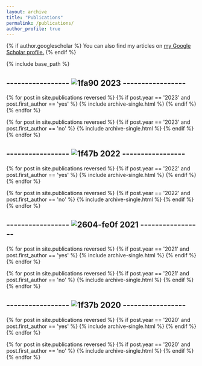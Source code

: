 ```yaml
---
layout: archive
title: "Publications"
permalink: /publications/
author_profile: true
---
```


{% if author.googlescholar %}
  You can also find my articles on <u><a href="{{author.googlescholar}}">my Google Scholar profile</a>.</u>
{% endif %}

{% include base_path %}





## ----------------- ![1fa90](http://oneThousand1000.github.io/images/1fa90.png) 2023 -----------------

{% for post in site.publications reversed %}
  {% if post.year == '2023' and post.first_author == 'yes' %}
      {% include archive-single.html %}
  {% endif %}
{% endfor %}

{% for post in site.publications reversed %}
  {% if post.year == '2023' and post.first_author == 'no' %}
      {% include archive-single.html %}
  {% endif %}
{% endfor %}



## ----------------- ![1f47b](http://oneThousand1000.github.io/images/1f47b.png) 2022 -----------------

{% for post in site.publications reversed %}
  {% if post.year == '2022' and post.first_author == 'yes' %}
      {% include archive-single.html %}
  {% endif %}
{% endfor %}

{% for post in site.publications reversed %}
  {% if post.year == '2022' and post.first_author == 'no' %}
      {% include archive-single.html %}
  {% endif %}
{% endfor %}





## ----------------- ![2604-fe0f](http://oneThousand1000.github.io/images/2604-fe0f.png) 2021 -----------------

{% for post in site.publications reversed %}
  {% if post.year == '2021' and post.first_author == 'yes' %}
      {% include archive-single.html %}
  {% endif %}
{% endfor %}

{% for post in site.publications reversed %}
  {% if post.year == '2021' and post.first_author == 'no' %}
      {% include archive-single.html %}
  {% endif %}
{% endfor %}







## ----------------- ![1f37b](http://oneThousand1000.github.io/images/1f37b.png) 2020 -----------------

{% for post in site.publications reversed %}
  {% if post.year == '2020' and post.first_author == 'yes' %}
      {% include archive-single.html %}
  {% endif %}
{% endfor %}

{% for post in site.publications reversed %}
  {% if post.year == '2020' and post.first_author == 'no' %}
      {% include archive-single.html %}
  {% endif %}
{% endfor %}

